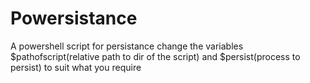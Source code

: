 # Powersistance

A powershell script for persistance
change the variables $pathofscript(relative path to dir of the script) and $persist(process to persist) to suit what you require
